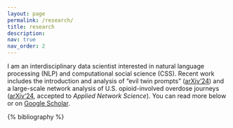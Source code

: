 ```yaml
---
layout: page
permalink: /research/
title: research
description:
nav: true
nav_order: 2
---
```


I am an interdisciplinary data scientist interested in natural language processing (NLP) and computational social science (CSS). Recent work includes the introduction and analysis of “evil twin prompts” (<a href="https://arxiv.org/abs/2311.07064">arXiv‘24</a>) and a large-scale network analysis of U.S. opioid-involved overdose journeys (<a href="https://arxiv.org/abs/2402.03924">arXiv‘24</a>, accepted to *Applied Network Science*). You can read more below or on <a href="https://scholar.google.com/citations?user=fXWneGkAAAAJ&hl">Google Scholar</a>.

<div class="publications">
{% bibliography %}

</div>
